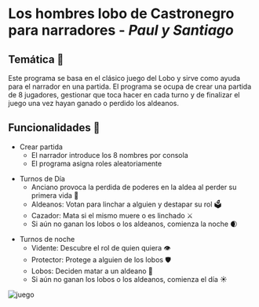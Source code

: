 # Los hombres lobo de Castronegro para narradores - *Paul y Santiago*

## Temática 🐺

Este programa se basa en el clásico juego del Lobo y sirve como ayuda para el narrador en una partida. El programa se ocupa de crear una partida de 8 jugadores, gestionar que toca hacer en cada turno y de finalizar el juego una vez hayan ganado o perdido los aldeanos. 

## Funcionalidades 🔧

* Crear partida
   - El narrador introduce los 8 nombres por consola
   - El programa asigna roles aleatoriamente

+ Turnos de Día
   - Anciano provoca la perdida de poderes en la aldea al perder su primera vida 🧓
   - Aldeanos: Votan para linchar a alguien y destapar su rol 🗳️
   - Cazador: Mata si el mismo muere o es linchado ⚔️
   - Si aún no ganan los lobos o los aldeanos, comienza la noche 🌒

* Turnos de noche
   - Vidente: Descubre el rol de quien quiera 👁️
   - Protector: Protege a alguien de los lobos 🛡️
   - Lobos: Deciden matar a un aldeano 🔪
   - Si aún no ganan los lobos o los aldeanos, comienza el día ☀️


![juego](https://www.juegamestore.es/image/cache/catalog/04_partygames/asmwer01es_1-800x800.png)
